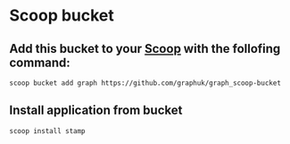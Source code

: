 # Scoop bucket
## Add this bucket to your [Scoop](https://scoop.sh/) with the follofing command:

`scoop bucket add graph https://github.com/graphuk/graph_scoop-bucket`

## Install application from bucket

`scoop install stamp`
